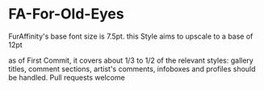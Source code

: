 # FA-For-Old-Eyes
FurAffinity's base font size is 7.5pt. this Style aims to upscale to a base of 12pt

as of First Commit, it covers about 1/3 to 1/2 of the relevant styles: gallery titles, comment sections, artist's comments, infoboxes and profiles should be handled. Pull requests welcome
